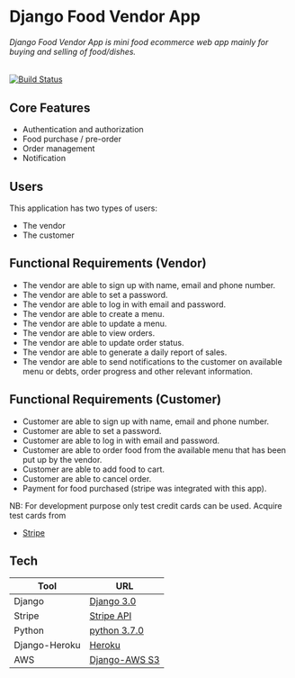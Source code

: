 # Django Food Vendor App
###### Django Food Vendor App is mini food ecommerce web app mainly for buying and selling of food/dishes.

[![Build Status](https://travis-ci.org/joemccann/dillinger.svg?branch=master)](https://travis-ci.org/joemccann/dillinger)

## Core Features

- Authentication and authorization
- Food purchase / pre-order
- Order management
- Notification

## Users
This application has two types of users:
- The vendor
- The customer

## Functional Requirements (Vendor)
- The vendor are able to sign up with name, email and phone number.
- The vendor are able to set a password.
- The vendor are able to log in with email and password.
- The vendor are able to create a menu.
- The vendor are able to update a menu.
- The vendor are able to view orders.
- The vendor are able to update order status.
- The vendor are able to generate a daily report of sales.
- The vendor are able to send notifications to the customer on available menu or debts, order progress and other relevant information.

## Functional Requirements (Customer)
- Customer are able to sign up with name, email and phone number.
- Customer are able to set a password.
- Customer are able to log in with email and password.
- Customer are able to order food from the available menu that has been put up by the vendor.
- Customer are able to add food to cart.
- Customer are able to cancel order.
- Payment for food purchased (stripe was integrated with this app).

NB: For development purpose only test credit cards can be used. Acquire test cards from
- [Stripe](https://stripe.com/docs/testing/)

## Tech

| Tool | URL |
| ------ | ------ |
| Django | [Django 3.0](https://docs.djangoproject.com/en/3.0/) |
| Stripe | [Stripe API](https://stripe.com/docs/api) |
| Python | [python 3.7.0](https://docs.python.org/3.7/tutorial/index.html) |
|Django-Heroku | [Heroku](https://www.dropbox.com/s/68sc3ihna7qdaiu/test.py?dl=0) |
| AWS | [Django-AWS S3](https://django-storages.readthedocs.io/en/latest/) |